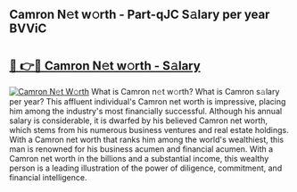 ## Camron N𝚎t w𝚘rth - Part-qJC S𝚊lary per year BVViC

# <h2><a href="http://gc0av8.nevu.top/?p=Camron">🔗 👉🔴 Camron N𝚎t w𝚘rth - S𝚊lary</a></h2>

[![Camron N𝚎t W𝚘rth](https://i.imgur.com/Oavwk0R.jpeg)](http://gc0av8.nevu.top/?p=Camron)
What is Camron n𝚎t w𝚘rth? What is Camron s𝚊lary per year?
This affluent individual's Camron net worth is impressive, placing him among the industry's most financially successful. Although his annual salary is considerable, it is dwarfed by his believed Camron net worth, which stems from his numerous business ventures and real estate holdings. With a Camron net worth that ranks him among the world's wealthiest, this man is renowned for his business acumen and financial acumen. With a Camron net worth in the billions and a substantial income, this wealthy person is a leading illustration of the power of diligence, commitment, and financial intelligence.
